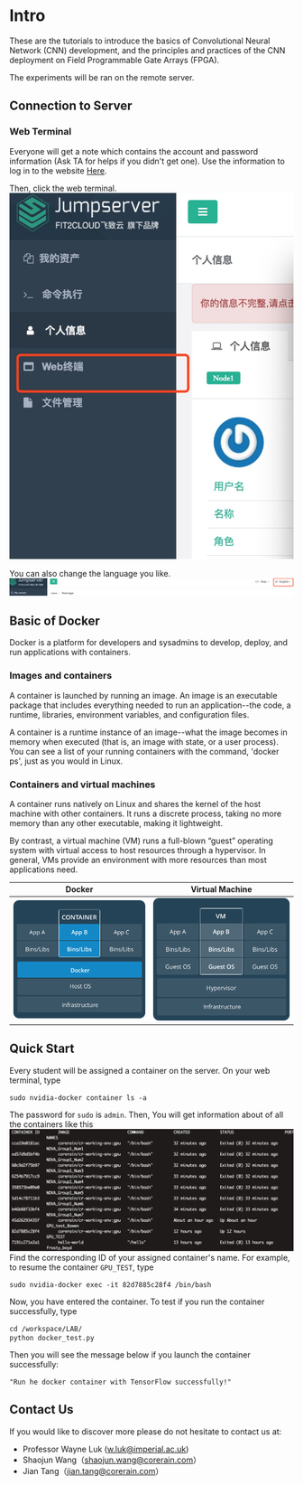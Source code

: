 # Intro

These are the tutorials to introduce the basics of Convolutional Neural Network (CNN) development, and the principles and practices of the CNN deployment on Field Programmable Gate Arrays (FPGA).

The experiments will be ran on the remote server.  

## Connection to Server

### Web Terminal
Everyone will get a note which contains the account and password information (Ask TA for helps if you didn't get one). Use the information to log in to the website [Here](https://demo.chiefdata.net).

Then, click the web terminal.
![](./web_terminal.jpeg)

You can also change the language you like.
![](./language.jpeg)

## Basic of Docker
Docker is a platform for developers and sysadmins to develop, deploy, and run applications with containers.
### Images and containers
A container is launched by running an image. An image is an executable package that includes everything needed to run an application--the code, a runtime, libraries, environment variables, and configuration files.

A container is a runtime instance of an image--what the image becomes in memory when executed (that is, an image with state, or a user process). You can see a list of your running containers with the command, 'docker ps', just as you would in Linux.

### Containers and virtual machines
A container runs natively on Linux and shares the kernel of the host machine with other containers. It runs a discrete process, taking no more memory than any other executable, making it lightweight.

By contrast, a virtual machine (VM) runs a full-blown “guest” operating system with virtual access to host resources through a hypervisor. In general, VMs provide an environment with more resources than most applications need.

Docker             |  Virtual Machine
:-------------------------:|:-------------------------:
![](./Container@2x.png)  |  ![](VM@2x.png)

## Quick Start

Every student will be assigned a container on the server. On your web terminal, type
```
sudo nvidia-docker container ls -a
```
The password for `sudo` is `admin`. 
Then, You will get information about of all the containers like this
![](./container_info.jpg)
Find the corresponding ID of your assigned container's name. For example, to resume the container `GPU_TEST`, type
```
sudo nvidia-docker exec -it 82d7885c28f4 /bin/bash
```
Now, you have entered the container. To test if you run the container successfully, type 

```
cd /workspace/LAB/
python docker_test.py
```
Then you will see the message below if you launch the container successfully:
```
"Run he docker container with TensorFlow successfully!"
```


## Contact Us

If you would like to discover more please do not hesitate to contact us at:

- Professor Wayne Luk ([w.luk@imperial.ac.uk](mailto:w.luk@imperial.ac.uk))
- Shaojun Wang（shaojun.wang@corerain.com）
- Jian Tang（jian.tang@corerain.com）
